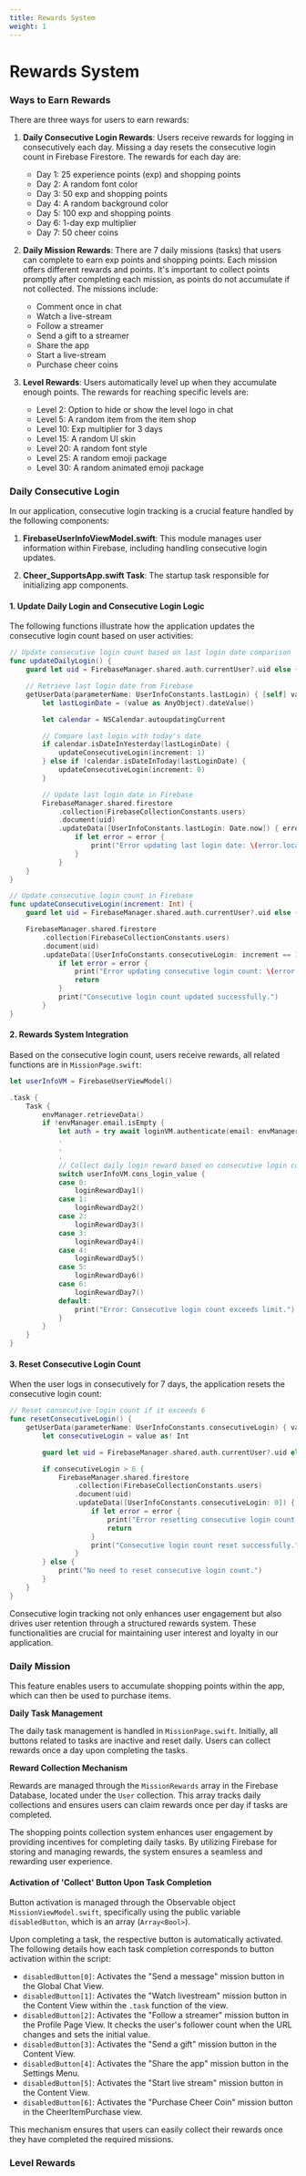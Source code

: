 ```yaml
---
title: Rewards System 
weight: 1
---
```


# Rewards System

### Ways to Earn Rewards

There are three ways for users to earn rewards:

1. **Daily Consecutive Login Rewards**: Users receive rewards for logging in consecutively each day. Missing a day resets the consecutive login count in Firebase Firestore. The rewards for each day are:
    - Day 1: 25 experience points (exp) and shopping points
    - Day 2: A random font color
    - Day 3: 50 exp and shopping points
    - Day 4: A random background color
    - Day 5: 100 exp and shopping points
    - Day 6: 1-day exp multiplier
    - Day 7: 50 cheer coins

2. **Daily Mission Rewards**: There are 7 daily missions (tasks) that users can complete to earn exp points and shopping points. Each mission offers different rewards and points. It's important to collect points promptly after completing each mission, as points do not accumulate if not collected. The missions include:
    - Comment once in chat
    - Watch a live-stream 
    - Follow a streamer
    - Send a gift to a streamer
    - Share the app
    - Start a live-stream
    - Purchase cheer coins

3. **Level Rewards**: Users automatically level up when they accumulate enough points. The rewards for reaching specific levels are:
    - Level 2: Option to hide or show the level logo in chat
    - Level 5: A random item from the item shop
    - Level 10: Exp multiplier for 3 days
    - Level 15: A random UI skin
    - Level 20: A random font style
    - Level 25: A random emoji package
    - Level 30: A random animated emoji package


### Daily Consecutive Login 

In our application, consecutive login tracking is a crucial feature handled by the following components:

1. **FirebaseUserInfoViewModel.swift**: This module manages user information within Firebase, including handling consecutive login updates.
   
2. **Cheer_SupportsApp.swift Task**: The startup task responsible for initializing app components.


#### 1. Update Daily Login and Consecutive Login Logic

The following functions illustrate how the application updates the consecutive login count based on user activities:

```swift
// Update consecutive login count based on last login date comparison
func updateDailyLogin() {
    guard let uid = FirebaseManager.shared.auth.currentUser?.uid else { return }

    // Retrieve last login date from Firebase
    getUserData(parameterName: UserInfoConstants.lastLogin) { [self] value in
        let lastLoginDate = (value as AnyObject).dateValue()

        let calendar = NSCalendar.autoupdatingCurrent

        // Compare last login with today's date
        if calendar.isDateInYesterday(lastLoginDate) {
            updateConsecutiveLogin(increment: 1)
        } else if !calendar.isDateInToday(lastLoginDate) {
            updateConsecutiveLogin(increment: 0)
        }

        // Update last login date in Firebase
        FirebaseManager.shared.firestore
            .collection(FirebaseCollectionConstants.users)
            .document(uid)
            .updateData([UserInfoConstants.lastLogin: Date.now]) { error in
                if let error = error {
                    print("Error updating last login date: \(error.localizedDescription)")
                }
            }
    }
}

// Update consecutive login count in Firebase
func updateConsecutiveLogin(increment: Int) {
    guard let uid = FirebaseManager.shared.auth.currentUser?.uid else { return }

    FirebaseManager.shared.firestore
        .collection(FirebaseCollectionConstants.users)
        .document(uid)
        .updateData([UserInfoConstants.consecutiveLogin: increment == 1 ? FieldValue.increment(Int64(1)) : 0]) { error in
            if let error = error {
                print("Error updating consecutive login count: \(error.localizedDescription)")
                return
            }
            print("Consecutive login count updated successfully.")
        }
}
```

#### 2. Rewards System Integration

Based on the consecutive login count, users receive rewards, all related functions are in `MissionPage.swift`:

```swift
let userInfoVM = FirebaseUserViewModel()

.task {
    Task {
        envManager.retrieveData()
        if !envManager.email.isEmpty {
            let auth = try await loginVM.authenticate(email: envManager.email, password: envManager.password)
            .
            .
            .
            // Collect daily login reward based on consecutive login count
            switch userInfoVM.cons_login_value {
            case 0:
                loginRewardDay1()
            case 1:
                loginRewardDay2()
            case 2:
                loginRewardDay3()
            case 3:
                loginRewardDay4()
            case 4:
                loginRewardDay5()
            case 5:
                loginRewardDay6()
            case 6:
                loginRewardDay7()
            default:
                print("Error: Consecutive login count exceeds limit.")
            }
        }
    }
}
```

#### 3. Reset Consecutive Login Count

When the user logs in consecutively for 7 days, the application resets the consecutive login count:

```swift
// Reset consecutive login count if it exceeds 6
func resetConsecutiveLogin() {
    getUserData(parameterName: UserInfoConstants.consecutiveLogin) { value in
        let consecutiveLogin = value as! Int

        guard let uid = FirebaseManager.shared.auth.currentUser?.uid else { return }

        if consecutiveLogin > 6 {
            FirebaseManager.shared.firestore
                .collection(FirebaseCollectionConstants.users)
                .document(uid)
                .updateData([UserInfoConstants.consecutiveLogin: 0]) { error in
                    if let error = error {
                        print("Error resetting consecutive login count: \(error.localizedDescription)")
                        return
                    }
                    print("Consecutive login count reset successfully.")
                }
        } else {
            print("No need to reset consecutive login count.")
        }
    }
}
```

Consecutive login tracking not only enhances user engagement but also drives user retention through a structured rewards system. These functionalities are crucial for maintaining user interest and loyalty in our application.


### Daily Mission

This feature enables users to accumulate shopping points within the app, which can then be used to purchase items.

**Daily Task Management**

The daily task management is handled in `MissionPage.swift`. Initially, all buttons related to tasks are inactive and reset daily. Users can collect rewards once a day upon completing the tasks. 

**Reward Collection Mechanism**

Rewards are managed through the `MissionRewards` array in the Firebase Database, located under the `User` collection. This array tracks daily collections and ensures users can claim rewards once per day if tasks are completed.


The shopping points collection system enhances user engagement by providing incentives for completing daily tasks. By utilizing Firebase for storing and managing rewards, the system ensures a seamless and rewarding user experience.

#### Activation of 'Collect' Button Upon Task Completion

Button activation is managed through the Observable object `MissionViewModel.swift`, specifically using the public variable `disabledButton`, which is an array (`Array<Bool>`).

Upon completing a task, the respective button is automatically activated. The following details how each task completion corresponds to button activation within the script:

- `disabledButton[0]`: Activates the "Send a message" mission button in the Global Chat View.
- `disabledButton[1]`: Activates the "Watch livestream" mission button in the Content View within the `.task` function of the view.
- `disabledButton[2]`: Activates the "Follow a streamer" mission button in the Profile Page View. It checks the user's follower count when the URL changes and sets the initial value.
- `disabledButton[3]`: Activates the "Send a gift" mission button in the Content View.
- `disabledButton[4]`: Activates the "Share the app" mission button in the Settings Menu.
- `disabledButton[5]`: Activates the "Start live stream" mission button in the Content View.
- `disabledButton[6]`: Activates the "Purchase Cheer Coin" mission button in the CheerItemPurchase view.


This mechanism ensures that users can easily collect their rewards once they have completed the required missions.



### Level Rewards

